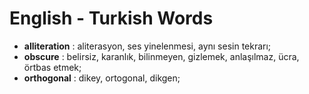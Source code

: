 # English - Turkish Words
- **alliteration** : aliterasyon, ses yinelenmesi, aynı sesin tekrarı;
- **obscure** : belirsiz, karanlık, bilinmeyen, gizlemek, anlaşılmaz, ücra, örtbas etmek;
- **orthogonal** : dikey, ortogonal, dikgen;
